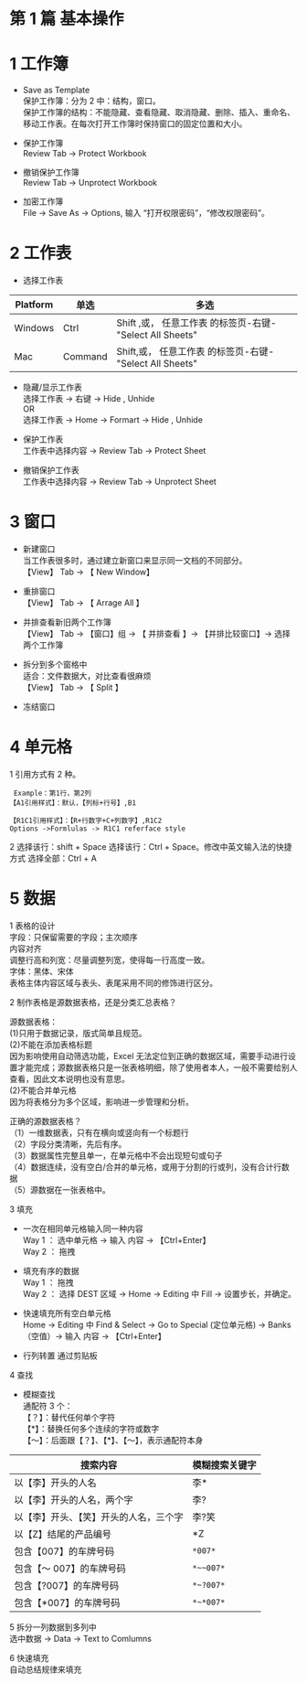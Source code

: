 # 第 1 篇 基本操作

# 1 工作簿

- Save as Template  
  保护工作簿：分为 2 中：结构，窗口。  
  保护工作簿的结构：不能隐藏、查看隐藏、取消隐藏、删除、插入、重命名、移动工作表。在每次打开工作簿时保持窗口的固定位置和大小。

- 保护工作簿  
  Review Tab -> Protect Workbook

- 撤销保护工作簿  
  Review Tab -> Unprotect Workbook

- 加密工作簿  
  File -> Save As -> Options, 输入 “打开权限密码”，“修改权限密码”。

# 2 工作表

- 选择工作表

| Platform | 单选    | 多选                                                     |
| -------- | ------- | -------------------------------------------------------- |
| Windows  | Ctrl    | Shift ,或， 任意工作表 的标签页-右键-"Select All Sheets" |
| Mac      | Command | Shift,或， 任意工作表 的标签页-右键-"Select All Sheets"  |

- 隐藏/显示工作表  
  选择工作表 -> 右键 -> Hide , Unhide  
  OR  
  选择工作表 -> Home -> Formart -> Hide , Unhide

- 保护工作表  
  工作表中选择内容 -> Review Tab -> Protect Sheet

- 撤销保护工作表  
  工作表中选择内容 -> Review Tab -> Unprotect Sheet

# 3 窗口

- 新建窗口  
  当工作表很多时，通过建立新窗口来显示同一文档的不同部分。  
  【View】 Tab -> 【 New Window】

- 重排窗口  
  【View】 Tab -> 【 Arrage All 】

- 并排查看新旧两个工作簿  
  【View】 Tab -> 【窗口】组 -> 【 并排查看 】-> 【并排比较窗口】-> 选择两个工作簿

- 拆分到多个窗格中  
  适合：文件数据大，对比查看很麻烦  
  【View】 Tab -> 【 Split 】

- 冻结窗口

# 4 单元格

1 引用方式有 2 种。

```
 Example：第1行，第2列
【A1引用样式】：默认，【列标+行号】,B1

【R1C1引用样式】：【R+行数字+C+列数字】,R1C2
Options ->Formlulas -> R1C1 referface style
```

2 选择该行：shift + Space
选择该行：Ctrl + Space。修改中英文输入法的快捷方式
选择全部：Ctrl + A

# 5 数据

1 表格的设计  
字段：只保留需要的字段；主次顺序  
内容对齐  
调整行高和列宽：尽量调整列宽，使得每一行高度一致。  
字体：黑体、宋体  
表格主体内容区域与表头、表尾采用不同的修饰进行区分。

2 制作表格是源数据表格，还是分类汇总表格？

源数据表格：  
(1)只用于数据记录，版式简单且规范。  
(2)不能在添加表格标题  
因为影响使用自动筛选功能，Excel 无法定位到正确的数据区域，需要手动进行设置才能完成；源数据表格只是一张表格明细，除了使用者本人，一般不需要给别人查看，因此文本说明也没有意思。  
(2)不能合并单元格  
因为将表格分为多个区域，影响进一步管理和分析。

正确的源数据表格？  
（1）一维数据表，只有在横向或竖向有一个标题行  
（2）字段分类清晰，先后有序。  
（3）数据属性完整且单一，在单元格中不会出现短句或句子  
（4）数据连续，没有空白/合并的单元格，或用于分割的行或列，没有合计行数据  
（5）源数据在一张表格中。

3 填充

- 一次在相同单元格输入同一种内容  
  Way 1 ： 选中单元格 -> 输入 内容 -> 【Ctrl+Enter】  
  Way 2 ： 拖拽

- 填充有序的数据  
  Way 1 ： 拖拽  
  Way 2 ： 选择 DEST 区域 -> Home -> Editing 中 Fill -> 设置步长，并确定。

- 快速填充所有空白单元格  
  Home -> Editing 中 Find & Select -> Go to Special (定位单元格) -> Banks（空值）-> 输入 内容 -> 【Ctrl+Enter】

- 行列转置
  通过剪贴板

4 查找

- 模糊查找  
  通配符 3 个：  
  【？】：替代任何单个字符  
  【\*】：替换任何多个连续的字符或数字  
  【～】：后面跟【？】、【\*】、【～】，表示通配符本身

| 搜索内容                               | 模糊搜索关键字 |
| -------------------------------------- | -------------- |
| 以【李】开头的人名                     | 李\*           |
| 以【李】开头的人名，两个字             | 李?            |
| 以【李】开头、【笑】开头的人名，三个字 | 李?笑          |
| 以【Z】结尾的产品编号                  | \*Z            |
| 包含【007】的车牌号码                  | `*007*`        |
| 包含【～ 007】的车牌号码               | `*~~007*`      |
| 包含【?007】的车牌号码                 | `*~?007*`      |
| 包含【\*007】的车牌号码                | `*~*007*`      |

5 拆分一列数据到多列中  
选中数据 -> Data -> Text to Comlumns

6 快速填充  
自动总结规律来填充
